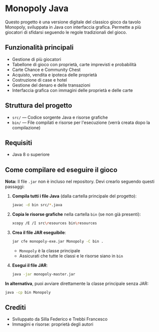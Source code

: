 # Monopoly Java

Questo progetto è una versione digitale del classico gioco da tavolo Monopoly, sviluppata in Java con interfaccia grafica. Permette a più giocatori di sfidarsi seguendo le regole tradizionali del gioco.

## Funzionalità principali
- Gestione di più giocatori
- Tabellone di gioco con proprietà, carte imprevisti e probabilità
- Carte Chance e Community Chest
- Acquisto, vendita e ipoteca delle proprietà
- Costruzione di case e hotel
- Gestione del denaro e delle transazioni
- Interfaccia grafica con immagini delle proprietà e delle carte

## Struttura del progetto
- `src/` — Codice sorgente Java e risorse grafiche
- `bin/` — File compilati e risorse per l'esecuzione (verrà creata dopo la compilazione)

## Requisiti
- Java 8 o superiore

## Come compilare ed eseguire il gioco

**Nota:** Il file `.jar` non è incluso nel repository. Devi crearlo seguendo questi passaggi:

1. **Compila tutti i file Java** (dalla cartella principale del progetto):
   ```sh
   javac -d bin src/*.java
   ```
2. **Copia le risorse grafiche** nella cartella `bin` (se non già presenti):
   ```sh
   xcopy /E /I src\resources bin\resources
   ```
3. **Crea il file JAR eseguibile**:
   ```sh
   jar cfe monopoly-exe.jar Monopoly -C bin .
   ```
   - `Monopoly` è la classe principale
   - Assicurati che tutte le classi e le risorse siano in `bin`

4. **Esegui il file JAR**:
   ```sh
   java -jar monopoly-master.jar
   ```

**In alternativa**, puoi avviare direttamente la classe principale senza JAR:
```sh
java -cp bin Monopoly
```

## Crediti
- Sviluppato da Silla Federico e Trebbi Francesco
- Immagini e risorse: proprietà degli autori

